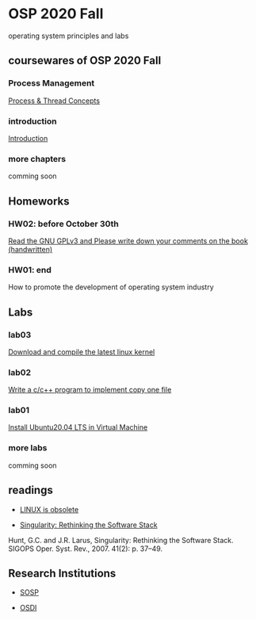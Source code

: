 # OSP 2020 Fall
operating system principles and labs
## coursewares of OSP 2020 Fall

### Process Management
[Process & Thread Concepts](/AllinAll/coursewares/OS_03_processthread_01_basicEnV2020V1.pdf)

### introduction
[Introduction](/AllinAll/coursewares/OS_01_IntroductionBstructEn.pdf)

### more chapters
comming soon

## Homeworks

### HW02: before October 30th
[Read the GNU GPLv3 and Please write down your comments on the book (handwritten)](https://www.gnu.org/licenses/gpl-3.0.en.html)

### HW01: end
How to promote the development of operating system industry 

## Labs

### lab03
[Download and compile the latest linux kernel](/AllinAll/labs/lab03compilelinux)

### lab02
[Write a c/c++ program to implement copy one file](/AllinAll/labs/lab02copyfile)

### lab01
[Install Ubuntu20.04 LTS in Virtual Machine](/AllinAll/labs/lab01installlinux)

### more labs
comming soon

## readings
* [LINUX is obsolete](/AllinAll/others/LINUXisobsolete.pdf)

* [Singularity: Rethinking the Software Stack](/AllinAll/others/osr2007_rethinkingsoftwarestack.pdf)

Hunt, G.C. and J.R. Larus, Singularity: Rethinking the Software Stack. SIGOPS Oper. Syst. Rev., 2007. 41(2): p. 37–49.


## Research Institutions

* [SOSP](http://www.sosp.org/)

* [OSDI](https://www.usenix.org/conference/osdi20)
